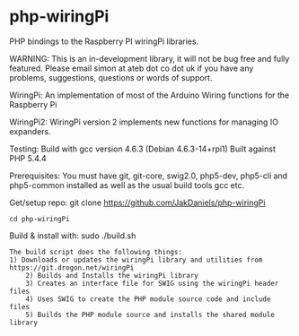 php-wiringPi
============

PHP bindings to the Raspberry PI wiringPi libraries.


WARNING: This is an in-development library, it will not be bug free and fully featured.
    Please email simon at ateb dot co dot uk if you have any problems, suggestions,
    questions or words of support.

WiringPi: An implementation of most of the Arduino Wiring
        functions for the Raspberry Pi

WiringPi2: WiringPi version 2 implements new functions for managing IO expanders.

Testing:
    Build with gcc version 4.6.3 (Debian 4.6.3-14+rpi1)
    Built against PHP 5.4.4

Prerequisites:
    You must have git, git-core, swig2.0, php5-dev, php5-cli and php5-common installed
    as well as the usual build tools gcc etc.
    

Get/setup repo:
    git clone https://github.com/JakDaniels/php-wiringPi
    
    cd php-wiringPi

Build & install with:
    sudo ./build.sh
    
    The build script does the following things:
    1) Downloads or updates the wiringPi library and utilities from https://git.drogon.net/wiringPi
		2) Builds and Installs the wiringPi library
		3) Creates an interface file for SWIG using the wiringPi header files
		4) Uses SWIG to create the PHP module source code and include files
		5) Builds the PHP module source and installs the shared module library
